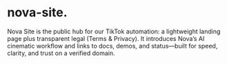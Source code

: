 # nova-site.
Nova Site is the public hub for our TikTok automation: a lightweight landing page plus transparent legal (Terms &amp; Privacy). It introduces Nova’s AI cinematic workflow and links to docs, demos, and status—built for speed, clarity, and trust on a verified domain.
